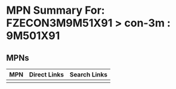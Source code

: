 



# MPN Summary For: FZECON3M9M51X91 > con-3m : 9M501X91

## MPNs
  

|MPN|Direct Links|Search Links|
| :--- | :--- | :--- |
||||
